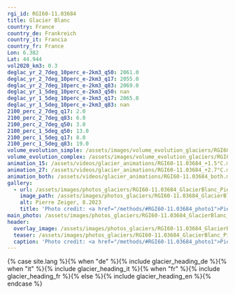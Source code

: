 ```yaml
---
rgi_id: RGI60-11.03684
title: Glacier Blanc
country: France
country_de: Frankreich
country_it: Francia
country_fr: France
Lon: 6.382
Lat: 44.944
vol2020_km3: 0.3
deglac_yr_2_7deg_10perc_e-2km3_q50: 2061.0
deglac_yr_2_7deg_10perc_e-2km3_q17: 2055.0
deglac_yr_2_7deg_10perc_e-2km3_q83: 2069.0
deglac_yr_1_5deg_10perc_e-2km3_q50: nan
deglac_yr_1_5deg_10perc_e-2km3_q17: 2065.0
deglac_yr_1_5deg_10perc_e-2km3_q83: nan
2100_perc_2_7deg_q17: 2.0
2100_perc_2_7deg_q83: 6.0
2100_perc_2_7deg_q50: 3.0
2100_perc_1_5deg_q50: 13.0
2100_perc_1_5deg_q17: 8.0
2100_perc_1_5deg_q83: 19.0
volume_evolution_simple: /assets/images/volume_evolution_glaciers/RGI60-11.03684_simple_en.png
volume_evolution_complex: /assets/images/volume_evolution_glaciers/RGI60-11.03684_complex_en.png
animation_15: /assets/videos/glacier_animations/RGI60-11.03684_+1.5°C.mp4
animation_27: /assets/videos/glacier_animations/RGI60-11.03684_+2.7°C.mp4
animation_both: /assets/videos/glacier_animations/RGI60-11.03684_both.mp4
gallery:
  - url: /assets/images/photos_glaciers/RGI60-11.03684_GlacierBlanc_PierreZeiger_202308.JPG
    image_path: /assets/images/photos_glaciers/RGI60-11.03684_GlacierBlanc_PierreZeiger_202308.JPG
    alt: Pierre Zeiger, 8.2023
    title: 'Photo credit: <a href="/methods/#RGI60-11.03684_photo1">Pierre Zeiger, 8.2023</a>'
main_photo: /assets/images/photos_glaciers/RGI60-11.03684_GlacierBlanc_PierreZeiger_202308.JPG
header:
  overlay_image: /assets/images/photos_glaciers/RGI60-11.03684_GlacierBlanc_PierreZeiger_202308.JPG
  teaser: /assets/images/photos_glaciers/RGI60-11.03684_GlacierBlanc_PierreZeiger_202308.JPG
  caption: 'Photo credit: <a href="/methods/#RGI60-11.03684_photo1">Pierre Zeiger, 8.2023</a>'
---
```

{% case site.lang %}{% when "de" %}{% include glacier_heading_de %}{% when "it" %}{% include glacier_heading_it %}{% when "fr" %}{% include glacier_heading_fr %}{% else %}{% include glacier_heading_en %}{% endcase %}